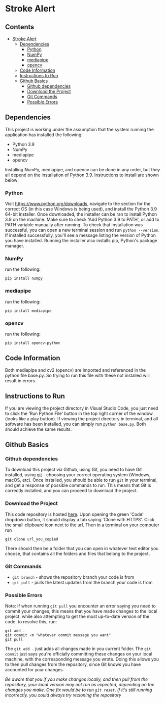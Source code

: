 # Stroke Alert

## Contents
- [Stroke Alert](#stroke-alert)
  - [Dependencies](#dependencies)
    - [Python](#python)
    - [NumPy](#numpy)
    - [mediapipe](#mediapipe)
    - [opencv](#opencv)
  - [Code Information](#code-information)
  - [Instructions to Run](#instructions-to-run)
  - [Github Basics](#github-basics)
    - [Github dependencies](#github-dependencies)
    - [Download the Project](#download-the-project)
    - [Git Commands](#git-commands)
    - [Possible Errors](#possible-errors)


## Dependencies

This project is working under the assumption that the system running the application has installed the following:
- Python 3.9
- NumPy
- mediapipe
- opencv

Installing NumPy, mediapipe, and opencv can be done in any order, but they all depend on the installation of Python 3.9. Instructions to install are shown below:

### Python
Visit https://www.python.org/downloads, navigate to the section for the correct OS (in this case Windows is being used), and install the Python 3.9 64-bit installer. Once downloaded, the installer can be ran to install Python 3.9 on the machine. Make sure to check 'Add Python 3.9 to PATH', or add to PATH variable manually after running. To check that installation was successful, you can open a new terminal session and run `python --version`. If installed successfully, you'll see a message listing the version of Python you have installed. Running the installer also installs pip, Python's package manager.

### NumPy
run the following:
```
pip install numpy
```

### mediapipe
run the following:
```
pip install mediapipe
```

### opencv
run the following:
```
pip install opencv-python
```

## Code Information

Both mediapipe and cv2 (opencv) are imported and referenced in the python file base.py. So trying to run this file with these not installed will result in errors.

## Instructions to Run

If you are viewing the project directory in Visual Studio Code, you just need to click the 'Run Python File' button in the top right corner of the window (looks like a play button). If viewing the project directory in terminal, and all software has been installed, you can simply run `python base.py`. Both should achieve the same results.

## Github Basics

### Github dependencies

To download this project via Github, using Git, you need to have Git installed, using [git](https://git-scm.com/downloads) - choosing your correct operating system (Windows, macOS, etc). Once installed, you should be able to run `git` in your terminal, and get a response of possible commands to run. This means that Git is correctly installed, and you can proceed to download the project.

### Download the Project

This code repository is hosted [here](https://github.com/maek0/stroke-alert). Upon opening the green 'Code' dropdown button, it should display a tab saying 'Clone with HTTPS'. Click the small clipboard icon next to the url. Then in a terminal on your computer run 
```
git clone url_you_copied
```

There should then be a folder that you can open in whatever text editor you choose, that contains all the folders and files that belong to the project.

### Git Commands

- `git branch` - shows the repository branch your code is from
- `git pull` - pulls the latest updates from the branch your code is from

### Possible Errors

Note: if when running `git pull` you encounter an error saying you need to commit your changes, this means that you have made changes to the local project, while also attempting to get the most up-to-date version of the code. to resolve this, run: 
```
git add .
git commit -m "whatever commit message you want"
git pull
```

The `git add .` just adds all changes made in you current folder. The `git commit` just says you're officially committing these changes on your local machine, with the corresponding message you wrote. Doing this allows you to then pull changes from the repository, since Git knows you have accounted for your changes.

*Be aware that you if you make changes locally, and then pull from the repository, your local version may not run as expected, depending on the changes you make. One fix would be to run `git reset`. If it's still running incorrectly, you could always try recloning the repository*
